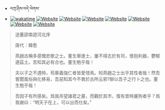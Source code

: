 - བཀྲ་ཤིས་བདེ་ལེགས་ 
- [![wakatime](https://wakatime.com/badge/user/5043ee4a-e361-4607-9d47-d557f2005d05.svg)](https://wakatime.com/@5043ee4a-e361-4607-9d47-d557f2005d05)	[![Website](https://img.shields.io/website?label=&up_color=orange&up_message=Tianchi&url=https%3A%2F%2Fshields.io)](https://tianchi.aliyun.com/home/science/scienceDetail?userId=1095279182618)	[![Website](https://img.shields.io/website?label=&up_color=blue&up_message=Kaggle&url=https%3A%2F%2Fshields.io)](https://www.kaggle.com/ivanxu/)	[![Website](https://img.shields.io/website?label=&up_color=gay&up_message=Yuque&url=https%3A%2F%2Fshields.io)](https://www.yuque.com/ivanaxu)	[![Website](https://img.shields.io/website?label=&up_color=brown&up_message=Leetcode&url=https%3A%2F%2Fshields.io)](https://leetcode.cn/u/ivanaxu)	[![Website](https://img.shields.io/website?label=&up_color=violet&up_message=AIstudio&url=https%3A%2F%2Fshields.io)](https://aistudio.baidu.com/aistudio/personalcenter/thirdview/979775)	[![Website](https://img.shields.io/website?label=&up_color=red&up_message=Gitee&url=https%3A%2F%2Fshields.io)](https://gitee.com/IvanaXu)	[![Website](https://img.shields.io/website?label=&up_color=yellow&up_message=Monkeytype&url=https%3A%2F%2Fshields.io)](https://monkeytype.com/profile/IvanaXu) 

> 送董邵南遊河北序
> 
> 唐代：韓愈 
> 
> 燕趙古稱多感慨悲歌之士。董生舉進士，屢不得志於有司，懷抱利器，鬱郁適茲土。吾知其必有合也。董生勉乎哉！
> 
> 夫以子之不遇時，苟慕義強仁者皆愛惜焉。矧燕趙之士出乎其性者哉！然吾嘗聞風俗與化移易，吾惡知其今不異於古所云邪?聊以吾子之行卜之也。董生勉乎哉！
> 
> 吾因子有所感矣。爲我吊望諸君之墓，而觀於其市，復有昔時屠狗者乎？爲我謝曰：“明天子在上，可以出而仕矣。”
>
